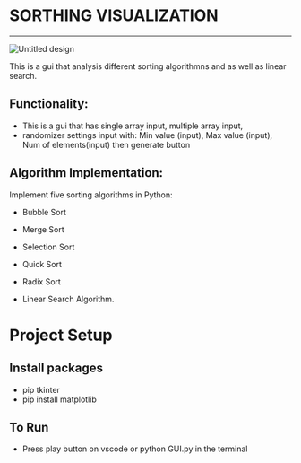 # SORTHING VISUALIZATION
---------
![Untitled design](https://github.com/user-attachments/assets/3b78b6dd-5ce8-4b0a-989c-48e0576e94a0)




This is a gui that analysis different sorting algorithmns and as well as linear search. 
## Functionality:

- This is a gui that has single array input, multiple array input, 
- randomizer settings input with: Min value (input), Max value (input), Num of elements(input) then generate button
## Algorithm Implementation:
Implement five sorting algorithms in Python:
-  Bubble Sort
- Merge Sort
- Selection Sort
- Quick Sort

- Radix Sort
- Linear Search Algorithm.


# Project Setup
## Install packages
- pip tkinter
- pip install matplotlib
## To Run
- Press play button on vscode or python GUI.py in the terminal

